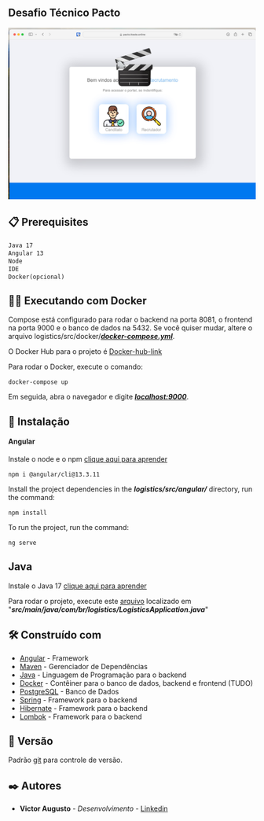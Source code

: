 ## Desafio Técnico Pacto

[![Desafio Técnico Pacto](/src/img.jpg)](https://youtu.be/_fe1OWj9Wcs)

## 📋 Prerequisites

```
Java 17
Angular 13
Node
IDE
Docker(opcional)
```

## 🐋🚢 Executando com Docker

Compose está configurado para rodar o backend na porta 8081, o frontend na porta 9000 e o banco de dados na 5432. Se
você quiser mudar, altere o arquivo logistics/src/docker/***[docker-compose.yml](src/docker/docker-compose.yml)***.

O Docker Hub para o projeto
é [Docker-hub-link](https://hub.docker.com/repository/docker/victormachado38/logistics/general)

Para rodar o Docker, execute o comando:

```
docker-compose up
```

Em seguida, abra o navegador e digite [***localhost:9000***](http://localhost:9000/).

## 🔧 Instalação

#### Angular

Instale o node e o npm [clique aqui para aprender](https://nodejs.org/pt-br/download/package-manager)

```
npm i @angular/cli@13.3.11
```

Install the project dependencies in the ***logistics/src/angular/*** directory, run the command:

```
npm install
```

To run the project, run the command:

```
ng serve
```

## Java

Instale o Java 17 [clique aqui para aprender](https://www.oracle.com/br/java/technologies/javase-jdk17-downloads.html)

Para rodar o projeto, execute este [arquivo](src/main/java/com/br/internalrecruitment/LogisticsApplication.java)
localizado em "***src/main/java/com/br/logistics/LogisticsApplication.java***"

## 🛠️ Construído com

* [Angular](https://www.npmjs.com/package/@angular/cli/v/13.3.11) - Framework
* [Maven](https://maven.apache.org/) - Gerenciador de Dependências
* [Java](https://www.java.com/pt-BR/) - Linguagem de Programação para o backend
* [Docker](https://www.docker.com/) - Contêiner para o banco de dados, backend e frontend (TUDO)
* [PostgreSQL](https://www.postgresql.org/) - Banco de Dados
* [Spring](https://spring.io/) - Framework para o backend
* [Hibernate](https://hibernate.org/) - Framework para o backend
* [Lombok](https://projectlombok.org/) - Framework para o backend

## 📌 Versão

Padrão [git](https://git-scm.com/) para controle de versão.

## ✒️ Autores

* **Victor Augusto** - *Desenvolvimento* - [Linkedin](https://www.linkedin.com/in/victormachado38/)